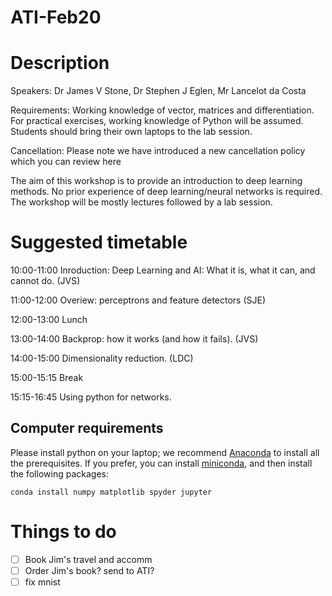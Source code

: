 # ATI-Feb20


# Description
Speakers: Dr James V Stone, Dr Stephen J Eglen, Mr Lancelot da Costa

Requirements: Working knowledge of vector, matrices and differentiation. For practical exercises, working knowledge of Python will be assumed. Students should bring their own laptops to the lab session.

Cancellation: Please note we have introduced a new cancellation policy which you can review here

The aim of this workshop is to provide an introduction to deep
learning methods. No prior experience of deep learning/neural networks
is required. The workshop will be mostly lectures followed by a lab
session.

# Suggested timetable


10:00-11:00 Inroduction: Deep Learning and AI: What it is, what it
can, and cannot do. (JVS)

11:00-12:00 Overiew: perceptrons and feature detectors (SJE)

12:00-13:00 Lunch

13:00-14:00 Backprop: how it works (and how it fails). (JVS)

14:00-15:00 Dimensionality reduction. (LDC)

15:00-15:15 Break

15:15-16:45 Using python for networks.


## Computer requirements

Please install python on your laptop; we recommend
[Anaconda](https://docs.anaconda.com/anaconda/install/) to install all
the prerequisites.  If you prefer, you can install
[miniconda](https://docs.conda.io/en/latest/miniconda.html), and then
install the following packages:

```
conda install numpy matplotlib spyder jupyter
```

# Things to do 

- [ ] Book Jim's travel and accomm
- [ ] Order Jim's book? send to ATI?  
- [ ] fix mnist
